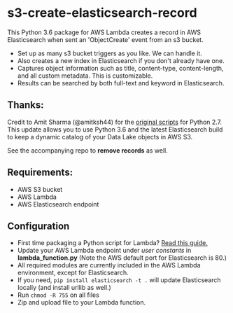 # s3-create-elasticsearch-record
This Python 3.6 package for AWS Lambda creates a record in AWS Elasticsearch when sent an 'ObjectCreate' event from an s3 bucket. 
* Set up as many s3 bucket triggers as you like. We can handle it.
* Also creates a new index in Elasticsearch if you don't already have one.
* Captures object information such as title, content-type, content-length, and all custom metadata. This is customizable.
* Results can be searched by both full-text and keyword in Elasticsearch.


## Thanks:
Credit to Amit Sharma (@amitksh44) for the [original scripts](https://aws.amazon.com/blogs/database/indexing-metadata-in-amazon-elasticsearch-service-using-aws-lambda-and-python/) for Python 2.7.  This update allows you to use Python 3.6 and the latest Elasticsearch build to keep a dynamic catalog of your Data Lake objects in AWS S3.  

See the accompanying repo to **remove records** as well.

## Requirements:
* AWS S3 bucket
* AWS Lambda 
* AWS Elasticsearch endpoint

## Configuration 
* First time packaging a Python script for Lambda?  [Read this guide.](https://aws.amazon.com/premiumsupport/knowledge-center/build-python-lambda-deployment-package/)
* Update your AWS Lambda endpoint under *user constants* in **lambda_function.py** (Note the AWS default port for Elasticsearch is 80.)
* All required modules are currently included in the AWS Lambda environment, except for Elasticsearch. 
* If you need, `pip install elasticsearch -t .` will update Elasticsearch locally (and install urllib as well.)
* Run `chmod -R 755` on all files
* Zip and upload file to your Lambda function.
